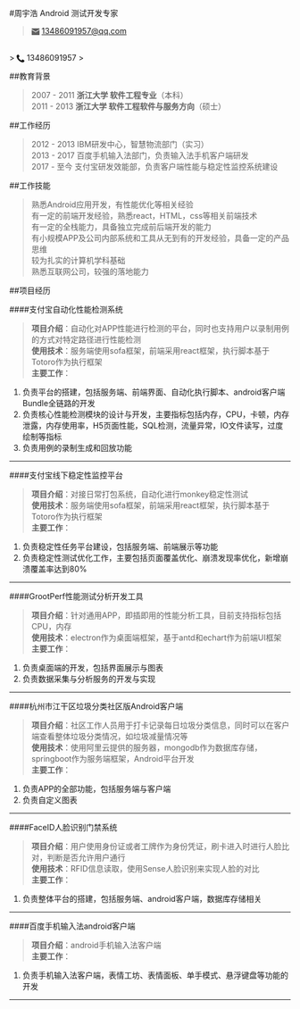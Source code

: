 #周宇浩 Android 测试开发专家



> <svg class="icon" style="width: 1em; height: 1em;vertical-align: middle;fill: currentColor;overflow: hidden;" viewBox="0 0 1024 1024" version="1.1" xmlns="http://www.w3.org/2000/svg" p-id="1853"><path d="M512 600.37381268a44.18690634 44.18690634 0 0 1-23.72836869-6.89315739L-18.24287605 271.13717356v594.66738548A88.37381268 88.37381268 0 0 0 70.21931044 953.86906337h883.56137912A88.37381268 88.37381268 0 0 0 1042.24287605 865.80455904V271.57904261l-506.51450736 321.90161268A44.31946705 44.31946705 0 0 1 512 600.37381268" p-id="1854"></path><path d="M953.78068956 70.13093663H70.21931044A88.37381268 88.37381268 0 0 0-18.24287605 158.23962785v6.76059668l530.24287605 338.8251978 530.24287605-336.96934773v-8.61644675A88.37381268 88.37381268 0 0 0 953.78068956 70.13093663" p-id="1855"></path></svg> 13486091957@qq.com
<br/>
> <svg class="icon" style="width: 1em; height: 1em;vertical-align: middle;fill: currentColor;overflow: hidden;" viewBox="0 0 1024 1024" version="1.1" xmlns="http://www.w3.org/2000/svg" p-id="2473"><path d="M920.422 705.2c-94.192-60.406-108.526-68.801-141.698-63.477-33.139 5.324-43.002 12.559-90.678 80.78-6.757 8.396-70.747 109.21-300.427-115.386-168.387-176.782-118.526-240.942-86.685-282.476 27.712-26.347 58.802-38.018 63.41-85.08 1.979-21.672-0.786-66.106-70.68-163.644C246.808 6.262 237.49 0.7 206.23 0.051 174.934-0.597 125.107 15.17 73.881 57.215c-50.68 34.64-66.31 75.286-71.736 122.86-5.734 60.066-16.962 263.194 235.925 546.9 252.888 283.704 579.798 344.69 693.683 264.217 49.076-35.493 89.176-114.328 90.916-165.042 6.143-34.981-8.054-60.577-102.28-120.95z" p-id="2474"></path></svg> 13486091957
> 


##教育背景
>2007 - 2011 **浙江大学 软件工程专业**（本科）<br>
>2011 - 2013 **浙江大学 软件工程软件与服务方向**（硕士）

##工作经历
>2012 - 2013 IBM研发中心，智慧物流部门（实习）<br>
2013 - 2017 百度手机输入法部门，负责输入法手机客户端研发<br>
2017 - 至今 支付宝研发效能部，负责客户端性能与稳定性监控系统建设<br>

##工作技能
>熟悉Android应用开发，有性能优化等相关经验<br>
有一定的前端开发经验，熟悉react，HTML，css等相关前端技术<br>
有一定的全栈能力，具备独立完成前后端开发的能力<br>
有小规模APP及公司内部系统和工具从无到有的开发经验，具备一定的产品思维<br>
较为扎实的计算机学科基础<br>
熟悉互联网公司，较强的落地能力<br>

##项目经历

####支付宝自动化性能检测系统<br>
>**项目介绍**：自动化对APP性能进行检测的平台，同时也支持用户以录制用例的方式对特定路径进行性能检测<br>
**使用技术**：服务端使用sofa框架，前端采用react框架，执行脚本基于Totoro作为执行框架<br>
**主要工作**：<br>
1. 负责平台的搭建，包括服务端、前端界面、自动化执行脚本、android客户端Bundle全链路的开发<br>
2. 负责核心性能检测模块的设计与开发，主要指标包括内存，CPU，卡顿，内存泄露，内存使用率，H5页面性能，SQL检测，流量异常，IO文件读写，过度绘制等指标<br>
3. 负责用例的录制生成和回放功能

---------


####支付宝线下稳定性监控平台
>**项目介绍**：对接日常打包系统，自动化进行monkey稳定性测试<br>
**使用技术**：服务端使用sofa框架，前端采用react框架，执行脚本基于Totoro作为执行框架<br>
**主要工作**：<br>
1. 负责稳定性任务平台建设，包括服务端、前端展示等功能<br>
2. 负责稳定性测试优化工作，主要包括页面覆盖优化、崩溃发现率优化，新增崩溃覆盖率达到80%


---------

####GrootPerf性能测试分析开发工具
>**项目介绍**：针对通用APP，即插即用的性能分析工具，目前支持指标包括CPU，内存<br>
**使用技术**：electron作为桌面端框架，基于antd和echart作为前端UI框架<br>
**主要工作**：<br>
1. 负责桌面端的开发，包括界面展示与图表<br>
2. 负责数据采集与分析服务的开发与实现

---------

####杭州市江干区垃圾分类社区版Android客户端
>**项目介绍**：社区工作人员用于打卡记录每日垃圾分类信息，同时可以在客户端查看整体垃圾分类情况，如垃圾减量情况等<br>
**使用技术**：使用阿里云提供的服务器，mongodb作为数据库存储，springboot作为服务端框架，Android平台开发<br>
**主要工作**：<br>
1. 负责APP的全部功能，包括服务端与客户端<br>
2. 负责自定义图表

---------

####FaceID人脸识别门禁系统
>**项目介绍**：用户使用身份证或者工牌作为身份凭证，刷卡进入时进行人脸比对，判断是否允许用户通行<br>
**使用技术**：RFID信息读取，使用Sense人脸识别来实现人脸的对比<br>
**主要工作**：<br>
1. 负责整体平台的搭建，包括服务端、android客户端，数据库存储相关<br>

---------

####百度手机输入法android客户端
>**项目介绍**：android手机输入法客户端<br>
**主要工作**：<br>
1. 负责手机输入法客户端，表情工坊、表情面板、单手模式、悬浮键盘等功能的开发<br>

---------









